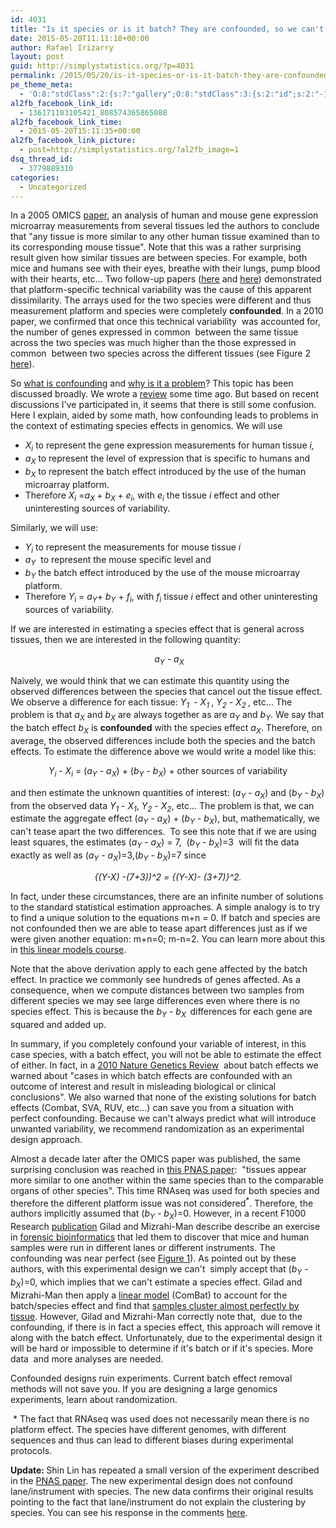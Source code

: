 ```yaml
---
id: 4031
title: "Is it species or is it batch? They are confounded, so we can't know"
date: 2015-05-20T11:11:18+00:00
author: Rafael Irizarry
layout: post
guid: http://simplystatistics.org/?p=4031
permalink: /2015/05/20/is-it-species-or-is-it-batch-they-are-confounded-so-we-cant-know/
pe_theme_meta:
  - 'O:8:"stdClass":2:{s:7:"gallery";O:8:"stdClass":3:{s:2:"id";s:2:"-1";s:5:"width";s:0:"";s:6:"height";s:0:"";}s:5:"video";O:8:"stdClass":1:{s:2:"id";s:2:"-1";}}'
al2fb_facebook_link_id:
  - 136171103105421_808574365865088
al2fb_facebook_link_time:
  - 2015-05-20T15:11:35+00:00
al2fb_facebook_link_picture:
  - post=http://simplystatistics.org/?al2fb_image=1
dsq_thread_id:
  - 3779889310
categories:
  - Uncategorized
---
```

In a 2005 OMICS <a href="http://online.liebertpub.com/doi/abs/10.1089/153623104773547462" target="_blank">paper</a>, an analysis of human and mouse gene expression microarray measurements from several tissues led the authors to conclude that "any tissue is more similar to any other human tissue examined than to its corresponding mouse tissue". Note that this was a rather surprising result given how similar tissues are between species. For example, both mice and humans see with their eyes, breathe with their lungs, pump blood with their hearts, etc... Two follow-up papers (<a href="http://mbe.oxfordjournals.org/content/23/3/530.abstract?ijkey=2c3d98666afbc99949fdcf514f10e3fedadee259&keytype2=tf_ipsecsha" target="_blank">here</a> and <a href="http://mbe.oxfordjournals.org/content/24/6/1283.abstract?ijkey=366fdf09da56a5dd0cfdc5f74082d9c098ae7801&keytype2=tf_ipsecsha" target="_blank">here</a>) demonstrated that platform-specific technical variability was the cause of this apparent dissimilarity. The arrays used for the two species were different and thus measurement platform and species were completely **confounded**. In a 2010 paper, we confirmed that once this technical variability  was accounted for, the number of genes expressed in common  between the same tissue across the two species was much higher than the those expressed in common  between two species across the different tissues (see Figure 2 <a href="http://nar.oxfordjournals.org/content/39/suppl_1/D1011.full" target="_blank">here</a>).

So [what is confounding](http://genomicsclass.github.io/book/pages/confounding.html) and [why is it a problem](http://www.nature.com/ng/journal/v39/n7/full/ng0707-807.html)? This topic has been discussed broadly. We wrote a [review](http://www.nature.com/nrg/journal/v11/n10/full/nrg2825.html) some time ago. But based on recent discussions I've participated in, it seems that there is still some confusion. Here I explain, aided by some math, how confounding leads to problems in the context of estimating species effects in genomics. We will use

  * _X<sub>i</sub>_ to represent the gene expression measurements for human tissue _i,_
  * _a<sub>X</sub>_ to represent the level of expression that is specific to humans and
  * _b<sub>X</sub>_ to represent the batch effect introduced by the use of the human microarray platform.
  * Therefore _X<sub>i</sub>_ =_a<sub>X </sub>_+ _b<sub>X </sub>_+ _e<sub>i</sub>_, with _e<sub>i</sub>_ the tissue _i_ effect and other uninteresting sources of variability.

Similarly, we will use:

  * _Y<sub>i</sub>_ to represent the measurements for mouse tissue _i_
  * _a<sub>Y</sub>_  to represent the mouse specific level and
  * _b<sub>Y</sub>_ the batch effect introduced by the use of the mouse microarray platform.
  * Therefore _Y_<sub>i</sub> = _a<sub>Y</sub>_+ _b<sub>Y</sub>_ + _f<sub>i</sub>_, with _f<sub>i</sub>_ tissue _i_ effect and other uninteresting sources of variability.

If we are interested in estimating a species effect that is general across tissues, then we are interested in the following quantity:

<p style="text-align: center;">
   <em>a<sub>Y</sub> - a<sub>X</sub></em>
</p>

Naively, we would think that we can estimate this quantity using the observed differences between the species that cancel out the tissue effect. We observe a difference for each tissue: _Y<sub>1 </sub>_ - _X<sub>1 </sub>_, _Y<sub>2</sub>_ - _X<sub>2 </sub>_, etc... The problem is that _a<sub>X</sub>_ and _b<sub>X</sub>_ are always together as are _a<sub>Y</sub>_ and _b<sub>Y</sub>_. We say that the batch effect _b<sub>X</sub>_ is **confounded** with the species effect _a<sub>X</sub>_. Therefore, on average, the observed differences include both the species and the batch effects. To estimate the difference above we would write a model like this:

<p style="text-align: center;">
  <em>Y<sub>i</sub></em> - <em>X<sub>i</sub></em> = (<em>a<sub>Y</sub> - a<sub>X</sub></em>) + (<em>b<sub>Y</sub> - b<sub>X</sub></em>) + other sources of variability
</p>

<p style="text-align: left;">
  and then estimate the unknown quantities of interest: (<em>a<sub>Y</sub> - a<sub>X</sub></em>) and (<em>b<sub>Y</sub> - b<sub>X</sub></em>) from the observed data <em>Y<sub>1</sub></em> - <em>X<sub>1</sub></em>, <em>Y<sub>2</sub></em> - <em>X<sub>2</sub></em>, etc... The problem is that, we can estimate the aggregate effect (<em>a<sub>Y</sub> - a<sub>X</sub></em>) + (<em>b<sub>Y</sub> - b<sub>X</sub></em>), but, mathematically, we can't tease apart the two differences.  To see this note that if we are using least squares, the estimates (<em>a<sub>Y</sub> - a<sub>X</sub></em>) = 7,  (<em>b<sub>Y</sub> - b<sub>X</sub></em>)=3  will fit the data exactly as well as (<em>a<sub>Y</sub> - a<sub>X</sub></em>)=3,(<em>b<sub>Y</sub> - b<sub>X</sub></em>)=7 since
</p>

<p style="text-align: center;">
  <em>{(Y-X) -(7+3))^2 = {(Y-X)- (3+7)}^2.</em>
</p>

<p style="text-align: left;">
  In fact, under these circumstances, there are an infinite number of solutions to the standard statistical estimation approaches. A simple analogy is to try to find a unique solution to the equations m+n = 0. If batch and species are not confounded then we are able to tease apart differences just as if we were given another equation: m+n=0; m-n=2. You can learn more about this in <a href="https://www.edx.org/course/introduction-linear-models-matrix-harvardx-ph525-2x">this linear models course</a>.
</p>

<p style="text-align: left;">
  Note that the above derivation apply to each gene affected by the batch effect. In practice we commonly see hundreds of genes affected. As a consequence, when we compute distances between two samples from different species we may see large differences even where there is no species effect. This is because the <em>b<sub>Y</sub> - b<sub>X  </sub></em>differences for each gene are squared and added up.
</p>

<p style="text-align: left;">
  In summary, if you completely confound your variable of interest, in this case species, with a batch effect, you will not be able to estimate the effect of either. In fact, in a <a href="http://www.nature.com/nrg/journal/v11/n10/full/nrg2825.html">2010 Nature Genetics Review</a>  about batch effects we warned about "cases in which batch effects are confounded with an outcome of interest and result in misleading biological or clinical conclusions". We also warned that none of the existing solutions for batch effects (Combat, SVA, RUV, etc...) can save you from a situation with perfect confounding. Because we can't always predict what will introduce unwanted variability, we recommend randomization as an experimental design approach.
</p>

<p style="text-align: left;">
  Almost a decade later after the OMICS paper was published, the same surprising conclusion was reached in <a href="http://www.pnas.org/content/111/48/17224.abstract" target="_blank">this PNAS paper</a>:  "tissues appear more similar to one another within the same species than to the comparable organs of other species". This time RNAseq was used for both species and therefore the different platform issue was not considered<sup>*</sup>. Therefore, the authors implicitly assumed that (<em>b<sub>Y</sub> - b<sub>X</sub></em>)=0. However, in a recent F1000 Research <a href="http://f1000research.com/articles/4-121/v1" target="_blank">publication</a> Gilad and Mizrahi-Man describe describe an exercise in <a href="http://projecteuclid.org/euclid.aoas/1267453942">forensic bioinformatics</a> that led them to discover that mice and human samples were run in different lanes or different instruments. The confounding was near perfect (see <a href="https://f1000researchdata.s3.amazonaws.com/manuscripts/7019/9f5f4330-d81d-46b8-9a3f-d8cb7aaf577e_figure1.gif">Figure 1</a>). As pointed out by these authors, with this experimental design we can't  simply accept that (<em>b<sub>Y</sub> - b<sub>X</sub></em>)=0, which implies that we can't estimate a species effect. Gilad and Mizrahi-Man then apply a <a href="http://biostatistics.oxfordjournals.org/content/8/1/118.abstract">linear model</a> (ComBat) to account for the batch/species effect and find that <a href="https://f1000researchdata.s3.amazonaws.com/manuscripts/7019/9f5f4330-d81d-46b8-9a3f-d8cb7aaf577e_figure3.gif">samples cluster almost perfectly by tissue</a>. However, Gilad and Mizrahi-Man correctly note that,  due to the confounding, if there is in fact a species effect, this approach will remove it along with the batch effect. Unfortunately, due to the experimental design it will be hard or impossible to determine if it's batch or if it's species. More data  and more analyses are needed.
</p>

Confounded designs ruin experiments. Current batch effect removal methods will not save you. If you are designing a large genomics experiments, learn about randomization.

<p style="text-align: left;">
   * The fact that RNAseq was used does not necessarily mean there is no platform effect. The species have different genomes, with different sequences and thus can lead to different biases during experimental protocols.
</p>

<p style="text-align: left;">
  <strong>Update: </strong>Shin Lin has repeated a small version of the experiment described in the <a href="http://www.pnas.org/content/111/48/17224.abstract" target="_blank">PNAS paper</a>. The new experimental design does not confound lane/instrument with species. The new data confirms their original results pointing to the fact that lane/instrument do not explain the clustering by species. You can see his response in the comments <a href="http://f1000research.com/articles/4-121/v1" target="_blank">here</a>.
</p>